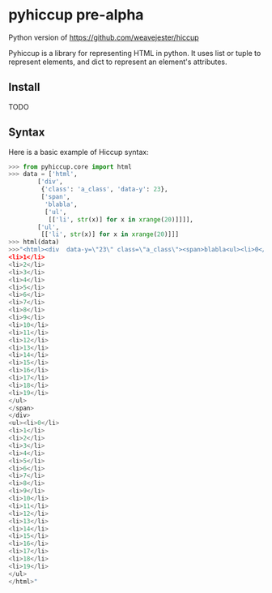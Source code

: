 pyhiccup pre-alpha
==================

Python version of https://github.com/weavejester/hiccup


Pyhiccup is a library for representing HTML in python. It uses list or tuple
to represent elements, and dict to represent an element's attributes.

Install
-------

TODO

Syntax
------

Here is a basic example of Hiccup syntax:

```python
>>> from pyhiccup.core import html
>>> data = ['html',
        ['div',
         {'class': 'a_class', 'data-y': 23},
         ['span',
          'blabla',
          ['ul',
           [['li', str(x)] for x in xrange(20)]]]],
        ['ul',
         [['li', str(x)] for x in xrange(20)]]]
>>> html(data)
>>>"<html><div  data-y=\"23\" class=\"a_class\"><span>blabla<ul><li>0</li>
<li>1</li>
<li>2</li>
<li>3</li>
<li>4</li>
<li>5</li>
<li>6</li>
<li>7</li>
<li>8</li>
<li>9</li>
<li>10</li>
<li>11</li>
<li>12</li>
<li>13</li>
<li>14</li>
<li>15</li>
<li>16</li>
<li>17</li>
<li>18</li>
<li>19</li>
</ul>
</span>
</div>
<ul><li>0</li>
<li>1</li>
<li>2</li>
<li>3</li>
<li>4</li>
<li>5</li>
<li>6</li>
<li>7</li>
<li>8</li>
<li>9</li>
<li>10</li>
<li>11</li>
<li>12</li>
<li>13</li>
<li>14</li>
<li>15</li>
<li>16</li>
<li>17</li>
<li>18</li>
<li>19</li>
</ul>
</html>"
```
